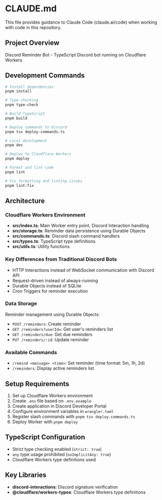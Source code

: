 # CLAUDE.md

This file provides guidance to Claude Code (claude.ai/code) when working with code in this repository.

## Project Overview

Discord Reminder Bot - TypeScript Discord bot running on Cloudflare Workers

## Development Commands

```bash
# Install dependencies
pnpm install

# Type checking
pnpm type-check

# Build TypeScript
pnpm build

# Deploy commands to Discord
pnpm tsx deploy-commands.ts

# Local development
pnpm dev

# Deploy to Cloudflare Workers
pnpm deploy

# Format and lint code
pnpm lint

# Fix formatting and linting issues
pnpm lint:fix
```

## Architecture

### Cloudflare Workers Environment

- **src/index.ts**: Main Worker entry point, Discord Interaction handling
- **src/storage.ts**: Reminder data persistence using Durable Objects
- **src/commands.ts**: Discord slash command handlers
- **src/types.ts**: TypeScript type definitions
- **src/utils.ts**: Utility functions

### Key Differences from Traditional Discord Bots

- HTTP Interactions instead of WebSocket communication with Discord API
- Request-driven instead of always-running
- Durable Objects instead of SQLite
- Cron Triggers for reminder execution

### Data Storage

Reminder management using Durable Objects:
- `POST /reminders`: Create reminder
- `GET /reminders?userId=`: Get user's reminders list
- `GET /reminders/due`: Get due reminders
- `PUT /reminders/:id`: Update reminder

### Available Commands

- `/remind <message> <time>`: Set reminder (time format: 5m, 1h, 2d)
- `/reminders`: Display active reminders list

## Setup Requirements

1. Set up Cloudflare Workers environment
2. Create `.env` file based on `.env.example`
3. Create application in Discord Developer Portal
4. Configure environment variables in `wrangler.toml`
5. Register slash commands with `pnpm tsx deploy-commands.ts`
6. Deploy Worker with `pnpm deploy`

## TypeScript Configuration

- Strict type checking enabled (`strict: true`)
- `any` type usage prohibited (`noImplicitAny: true`)
- Cloudflare Workers type definitions used

## Key Libraries

- **discord-interactions**: Discord signature verification
- **@cloudflare/workers-types**: Cloudflare Workers type definitions